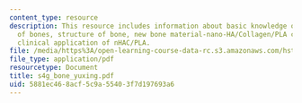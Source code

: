 ```yaml
---
content_type: resource
description: This resource includes information about basic knowledge of bone, function
  of bones, structure of bone, new bone material-nano-HA/Collagen/PLA composite and
  clinical application of nHAC/PLA.
file: /media/https%3A/open-learning-course-data-rc.s3.amazonaws.com/hst-535-principles-and-practice-of-tissue-engineering-fall-2004/5881ec468acf5c9a55403f7d197693a6_s4g_bone_yuxing.pdf
file_type: application/pdf
resourcetype: Document
title: s4g_bone_yuxing.pdf
uid: 5881ec46-8acf-5c9a-5540-3f7d197693a6
---
```

